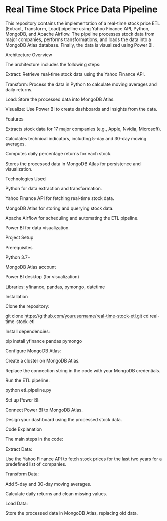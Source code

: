 # Real Time Stock Price Data Pipeline

This repository contains the implementation of a real-time stock price ETL (Extract, Transform, Load) pipeline using Yahoo Finance API, Python, MongoDB, and Apache Airflow. The pipeline processes stock data from major companies, performs transformations, and loads the data into a MongoDB Atlas database. Finally, the data is visualized using Power BI.

Architecture Overview



The architecture includes the following steps:

Extract: Retrieve real-time stock data using the Yahoo Finance API.

Transform: Process the data in Python to calculate moving averages and daily returns.

Load: Store the processed data into MongoDB Atlas.

Visualize: Use Power BI to create dashboards and insights from the data.

Features

Extracts stock data for 17 major companies (e.g., Apple, Nvidia, Microsoft).

Calculates technical indicators, including 5-day and 30-day moving averages.

Computes daily percentage returns for each stock.

Stores the processed data in MongoDB Atlas for persistence and visualization.

Technologies Used

Python for data extraction and transformation.

Yahoo Finance API for fetching real-time stock data.

MongoDB Atlas for storing and querying stock data.

Apache Airflow for scheduling and automating the ETL pipeline.

Power BI for data visualization.

Project Setup

Prerequisites

Python 3.7+

MongoDB Atlas account

Power BI desktop (for visualization)

Libraries: yfinance, pandas, pymongo, datetime

Installation

Clone the repository:

git clone https://github.com/yourusername/real-time-stock-etl.git
cd real-time-stock-etl

Install dependencies:

pip install yfinance pandas pymongo

Configure MongoDB Atlas:

Create a cluster on MongoDB Atlas.

Replace the connection string in the code with your MongoDB credentials.

Run the ETL pipeline:

python etl_pipeline.py

Set up Power BI:

Connect Power BI to MongoDB Atlas.

Design your dashboard using the processed stock data.

Code Explanation

The main steps in the code:

Extract Data:

Use the Yahoo Finance API to fetch stock prices for the last two years for a predefined list of companies.

Transform Data:

Add 5-day and 30-day moving averages.

Calculate daily returns and clean missing values.

Load Data:

Store the processed data in MongoDB Atlas, replacing old data.
